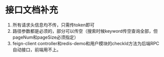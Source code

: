 # 接口文档补充

1. 所有请求头信息均不传，只需传token即可
2. 路径参数都是必须的，部分可以传空（搜索时候keyword传空查询全部，但pageNum和pageSize必须指定）
3. feign-client controller和redis-demo和用户模块的checkId方法为后端RPC自动接口，前端用不上。